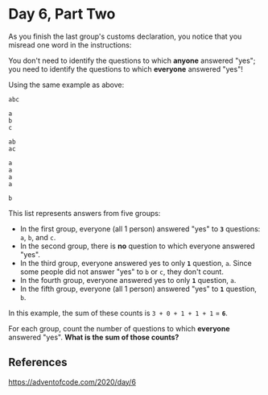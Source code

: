 # Day 6, Part Two
As you finish the last group's customs declaration, you notice that you misread one word in the instructions:

You don't need to identify the questions to which **anyone** answered "yes"; you need to identify the questions to which **everyone** answered "yes"!

Using the same example as above:
```
abc

a
b
c

ab
ac

a
a
a
a

b
```
This list represents answers from five groups:

  - In the first group, everyone (all 1 person) answered "yes" to **`3`** questions: `a`, `b`, and `c`.
  - In the second group, there is **no** question to which everyone answered "yes".
  - In the third group, everyone answered yes to only **`1`** question, `a`. Since some people did not answer "yes" to `b` or `c`, they don't count.
  - In the fourth group, everyone answered yes to only **`1`** question, `a`.
  - In the fifth group, everyone (all 1 person) answered "yes" to **`1`** question, `b`.

In this example, the sum of these counts is `3 + 0 + 1 + 1 + 1` = **`6`**.

For each group, count the number of questions to which **everyone** answered "yes". **What is the sum of those counts?**

## References
https://adventofcode.com/2020/day/6